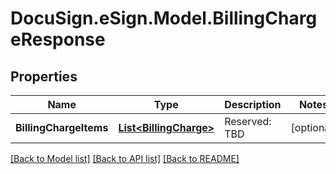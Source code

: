 # DocuSign.eSign.Model.BillingChargeResponse
## Properties

Name | Type | Description | Notes
------------ | ------------- | ------------- | -------------
**BillingChargeItems** | [**List&lt;BillingCharge&gt;**](BillingCharge.md) | Reserved: TBD | [optional] 

[[Back to Model list]](../README.md#documentation-for-models) [[Back to API list]](../README.md#documentation-for-api-endpoints) [[Back to README]](../README.md)

